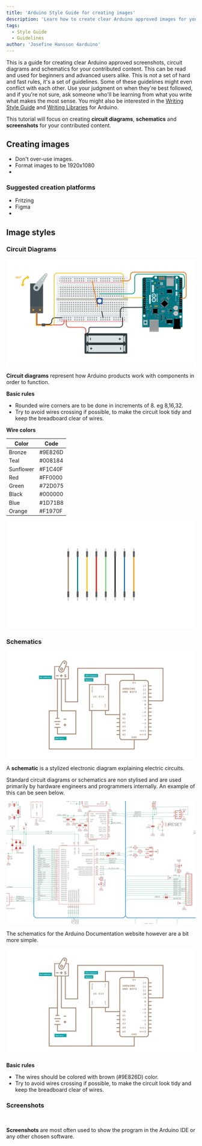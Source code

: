 ```yaml
---
title: 'Arduino Style Guide for creating images'
description: 'Learn how to create clear Arduino approved images for your contributed content.'
tags: 
  - Style Guide
  - Guidelines
author: 'Josefine Hansson 4arduino'
---
```


This is a guide for creating clear Arduino approved screenshots, circuit diagrams and schematics for your contributed content. This can be read and used for beginners and advanced users alike. This is not a set of hard and fast rules, it's a set of guidelines. Some of these guidelines might even conflict with each other. Use your judgment on when they're best followed, and if you're not sure, ask someone who'll be learning from what you write what makes the most sense. You might also be interested in the [Writing Style Guide](/content/hacking/01.software/ArduinoStyleGuide) and [Writing Libraries](/content/hacking/01.software/LibraryTutorial) for Arduino.

This tutorial will focus on creating **circuit diagrams**, **schematics** and **screenshots** for your contributed content.

## Creating images

- Don't over-use images.
- Format images to be 1920x1080
- 

### Suggested creation platforms

- Fritzing
- Figma
- 

## Image styles

### Circuit Diagrams

![](assets/simple-circuit.png)

**Circuit diagrams** represent how Arduino products work with components in order to function. 

**Basic rules**

* Rounded wire corners are to be done in increments of 8. eg 8,16,32.
* Try to avoid wires crossing if possible, to make the circuit look tidy and keep the breadboard clear of wires.

**Wire colors**

|Color|Code|
|-----|----|
|Bronze|#9E826D|
|Teal|#008184|
|Sunflower|#F1C40F|
|Red|#FF0000|
|Green|#72D075|
|Black|#000000|
|Blue|#1D71B8|
|Orange|#F1970F|

![Colors of jumper wires](assets/jumperwires.png)

### Schematics

![](assets/simple-schematic.png)

A **schematic** is a stylized electronic diagram explaining electric circuits.

Standard circuit diagrams or schematics are non stylised and are used primarily by hardware engineers and programmers internally. An example of this can be seen below.

![](assets/engineer-schematic.png)

The schematics for the Arduino Documentation website however are a bit more simple.

![](assets/simple-schematic.png)

**Basic rules**

* The wires should be colored with brown (#9E826D) color.
* Try to avoid wires crossing if possible, to make the circuit look tidy and keep the breadboard clear of wires.

### Screenshots

![]()

**Screenshots** are most often used to show the program in the Arduino IDE or any other chosen software.



